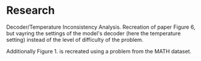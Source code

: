 # Research
Decoder/Temperature Inconsistency Analysis. Recreation of paper Figure 6, but vayring the settings of the model's decoder (here the temperature setting) instead of the level of difficulty of the problem.

Additionally Figure 1. is recreated using a problem from the MATH dataset.
